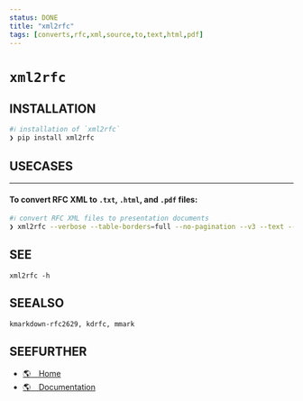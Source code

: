 ```yaml
---
status: DONE
title: "xml2rfc"
tags: [converts,rfc,xml,source,to,text,html,pdf]
---
```


# `xml2rfc`

## INSTALLATION


```bash
#ℹ︎ installation of `xml2rfc`
❯ pip install xml2rfc
```


## USECASES

----
#### To convert RFC XML to `.txt`, `.html`, and `.pdf` files:


```bash
#ℹ︎ convert RFC XML files to presentation documents
❯ xml2rfc --verbose --table-borders=full --no-pagination --v3 --text --html <FILE>.rfc3.xml
```



## SEE

    xml2rfc -h

## SEEALSO

    kmarkdown-rfc2629, kdrfc, mmark

## SEEFURTHER

- [🌎 Home](https://pypi.org/project/xml2rfc/)
- [🌎 Documentation](https://xml2rfc.tools.ietf.org/xml2rfc-doc.html#name-annotation-2)
